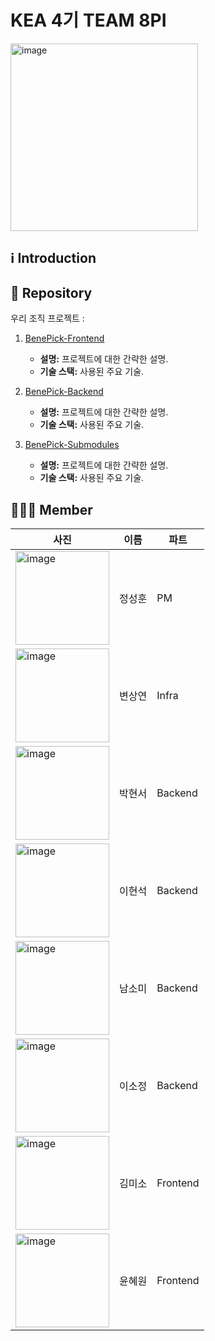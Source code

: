 # KEA 4기 TEAM 8PI

<img width="300" alt="image" src="https://avatars.githubusercontent.com/u/174310506?s=200&v=4">

## ℹ Introduction



## 📍 Repository

우리 조직 프로젝트 :

1. [BenePick-Frontend](https://github.com/KEA-8PI/BenePick-FrontEnd)
   - **설명:** 프로젝트에 대한 간략한 설명.
   - **기술 스택:** 사용된 주요 기술.

2. [BenePick-Backend](https://github.com/KEA-8PI/BenePick-Backend)
   - **설명:** 프로젝트에 대한 간략한 설명.
   - **기술 스택:** 사용된 주요 기술.

3. [BenePick-Submodules](https://github.com/KEA-8PI/BenePick-Submodules)
   - **설명:** 프로젝트에 대한 간략한 설명.
   - **기술 스택:** 사용된 주요 기술.

## 🧑‍🤝‍🧑 Member

|사진|이름|파트|
|------|---|---|
|<img width="150" alt="image" src="https://avatars.githubusercontent.com/u/32007781?v=4">|정성훈|PM|
|<img width="150" alt="image" src="https://avatars.githubusercontent.com/u/45937750?v=4">|변상연|Infra|
|<img width="150" alt="image" src="https://avatars.githubusercontent.com/u/105943940?v=4">|박현서|Backend|
|<img width="150" alt="image" src="https://avatars.githubusercontent.com/u/110045522?v=4">|이현석|Backend|
|<img width="150" alt="image" src="https://avatars.githubusercontent.com/u/125250173?v=4">|남소미|Backend|
|<img width="150" alt="image" src="https://avatars.githubusercontent.com/u/118418288?v=4">|이소정|Backend|
|<img width="150" alt="image" src="https://avatars.githubusercontent.com/u/118671229?v=4">|김미소|Frontend|
|<img width="150" alt="image" src="https://avatars.githubusercontent.com/u/105503671?v=4">|윤혜원|Frontend|



